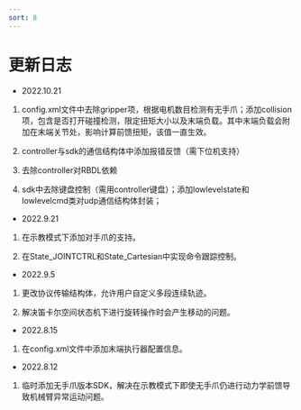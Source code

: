 ```yaml
---
sort: 8
---
```


# 更新日志

+ 2022.10.21

1. config.xml文件中去除gripper项，根据电机数目检测有无手爪；添加collision项，包含是否打开碰撞检测，限定扭矩大小以及末端负载。其中末端负载会附加在末端关节处，影响计算前馈扭矩，该值一直生效。

2. controller与sdk的通信结构体中添加报错反馈（需下位机支持）

3. 去除controller对RBDL依赖

4. sdk中去除键盘控制（需用controller键盘）；添加lowlevelstate和lowlevelcmd类对udp通信结构体封装；

+ 2022.9.21

1. 在示教模式下添加对手爪的支持。

2. 在State_JOINTCTRL和State_Cartesian中实现命令跟踪控制。

+ 2022.9.5
  
1. 更改协议传输结构体，允许用户自定义多段连续轨迹。

2. 解决笛卡尔空间状态机下进行旋转操作时会产生移动的问题。

+ 2022.8.15

1. 在config.xml文件中添加末端执行器配置信息。

+ 2022.8.12

1. 临时添加无手爪版本SDK，解决在示教模式下即使无手爪仍进行动力学前馈导致机械臂异常运动问题。
